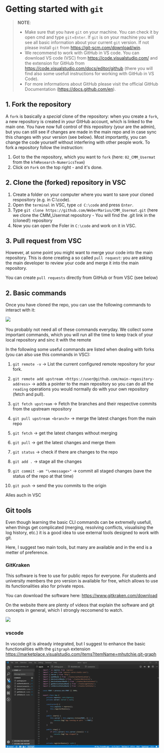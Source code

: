 # Getting started with `git`

> **NOTE**: 
> - Make sure that you have `git` on your machine. You can check it by open cmd and type `git`+`Enter`. If `git` is on your machine you will see all basic information about your current `git` version. If not please install `git` from <https://git-scm.com/download/win>.
> - We recommend to work with GitHub in VS code. You can download VS code (VSC) from https://code.visualstudio.com/ and the extension for GitHub from https://code.visualstudio.com/docs/editor/github (there you will find also some usefull instructions for working with GitHub in VS Code).
> - For more informations about GitHub please visit the official GitHub Documentation (https://docs.github.com/en).


## 1. Fork the repository
A `fork` is basically a *special* clone of the repository: when you create a `fork`, a new repository is created in *your* GitHub account, which is linked to the main one. You have now full control of this repository (your are the admin), but you can still see if changes are made in the main repo and in case sync this changes with your version (see below). Most importantly, you can change the code yourself without interfering with other people work. To fork a repository follow the instruction:
1. Got to the the repository, which you want to `fork` (here: `02_CMM_Usermat` from the `kfmResearch-NumericsTeam`)
2. Click on `Fork` on the top right - and it's done.

## 2. Clone the (forked) repository in VSC
1. Create a folder on your computer where you want to save your cloned respository (e.g. in C:\code).
2. Open the `terminal` in VSC, type `cd C:\code` and press `Enter`.
3. Type `git clone https://github.com/WeberMarius/CMM_Usermat.git` (here we clone the CMM_Usermat repository - You will find the .git link in the (cloned!) repository 
4. Now you can open the Foler in `C:\code` and work on it in VSC.

## 3. Pull request from VSC
However, at some point you might want to merge your code into the main repository. This is done creating a so called `pull request`: you are asking the main developer to review your code and merge it into the main repository.


















You can create `pull requests` directly from GitHub or from VSC (see below)

















## 2. Basic commands 
Once you have cloned the repo, you can use the following commands to interact with it:

[<img src="https://i.redd.it/8341g68g1v7y.png">](https://i.redd.it/8341g68g1v7y.png)

You probably not need all of these commands everyday. We collect some important commands, which you will run all the time to keep track of your local repository and sinc it with the remote 

In the following some useful commands are listed when dealing with forks (you can also use this commands in VSC):
1. `git remote -v` -> List the current configured remote repository for your fork.
2. `git remote add upstream <https://user@github.com/main-repository-address>` -> adds a pointer to the main repository so you can do all the `reading` operations you would normally do with your own repository (fetch and pull).
3. `git fetch upstream` -> Fetch the branches and their respective commits from the upstream repository
4. `git pull upstream <branch>` -> merge the latest changes from the main repo

1. `git fetch` -> get the latest changes without merging
2. `git pull` -> get the latest changes and merge them
3. `git status` -> check if there are changes to the repo
4. `git add .` -> stage all the changes
5. `git commit -am "\<message>"` -> commit all staged changes (save the status of the repo at that time)
6. `git push` -> send the you commits to the origin








Alles auch in VSC



























## Git tools

Even though learning the basic CLI commands can be extremelly usefull, when things get complicated (merging, resolving conflicts, visualising the log history, etc.) it is a good idea to use external tools designed to work with git.

Here, I suggest two main tools, but many are available and in the end is a metter of preference.

### GitKraken

This software is free to use for public repos for everyone. For students and university members the pro version is available for free, which allows to use its functionalities also for private repos.

You can download the software here: <https://www.gitkraken.com/download>

On the website there are plenty of videos that explain the software and git concepts in general, which I strongly reccomend to watch.

[<img src="https://www.gitkraken.com/img/index/gk-product-2.png">](GitKraken)

### vscode

In vscode git is already integrated, but I suggest to enhance the basic functionalities with the `gitgraph` extension <https://marketplace.visualstudio.com/items?itemName=mhutchie.git-graph>

[<img src="https://github.com/mhutchie/vscode-git-graph/raw/master/resources/demo.gif">](git_graph)

